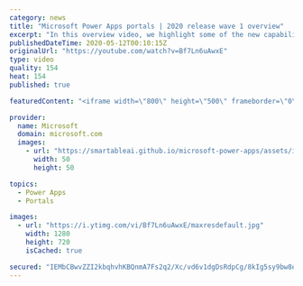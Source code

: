 ```yaml
---
category: news
title: "Microsoft Power Apps portals | 2020 release wave 1 overview"
excerpt: "In this overview video, we highlight some of the new capabilities included in the latest update to Microsoft Power Apps portals.     Here are the capabilities covered:   •    Power BI integration, so you can quickly add Power BI reports, tables, and dashboards to your portals without coding.  •    Themes"
publishedDateTime: 2020-05-12T00:10:15Z
originalUrl: "https://youtube.com/watch?v=Bf7Ln6uAwxE"
type: video
quality: 154
heat: 154
published: true

featuredContent: "<iframe width=\"800\" height=\"500\" frameborder=\"0\" src=\"https://www.youtube.com/embed/Bf7Ln6uAwxE\" allow=\"accelerometer; autoplay; encrypted-media; gyroscope; picture-in-picture\" allowfullscreen></iframe>"

provider:
  name: Microsoft
  domain: microsoft.com
  images:
    - url: "https://smartableai.github.io/microsoft-power-apps/assets/images/organizations/microsoft.com-50x50.jpg"
      width: 50
      height: 50

topics:
  - Power Apps
  - Portals

images:
  - url: "https://i.ytimg.com/vi/Bf7Ln6uAwxE/maxresdefault.jpg"
    width: 1280
    height: 720
    isCached: true

secured: "IEMbCBwvZZI2kbqhvhKBQnmA7Fs2q2/Xc/vd6v1dgDsRdpCg/8kIg5sy9bw8eUOul6hubqfQZa0OGqPQ3AXHfzc72B+c8GBSC0ucYkxTAJlesSVsUzH34r2DFw+sxEMTHwCLk7UYyXDN6eergnPZVboKRKtu9ceVorGOwxEFpmz4Z4pejV9CcrbufzBtfxH4F1LFW3qKZRNLhsTH6pOXyv8ocxCktPEujqyUrp2yT/tALctyNV6Wf1zeR9dKxo5gHZGmuo3ft75C95cN3hLSLs6ZYCNppKaWoRZluUuqREYd4uB1aWY+vmSOxfNQHu++5YoSVs2ygamzWVGGvvtFXJ4qoF5OHW1HcKIKUl0JbrGsq7B+A7byPkVl0hubHHBWdzahFLpEcLeMO8xB5KDUjVftrlPETKRL0I7SuQxxyL9yjrgiC1F48/CNs/LUphuu;h2U+BDhuJUVZBvl3AyOxXQ=="
---
```


